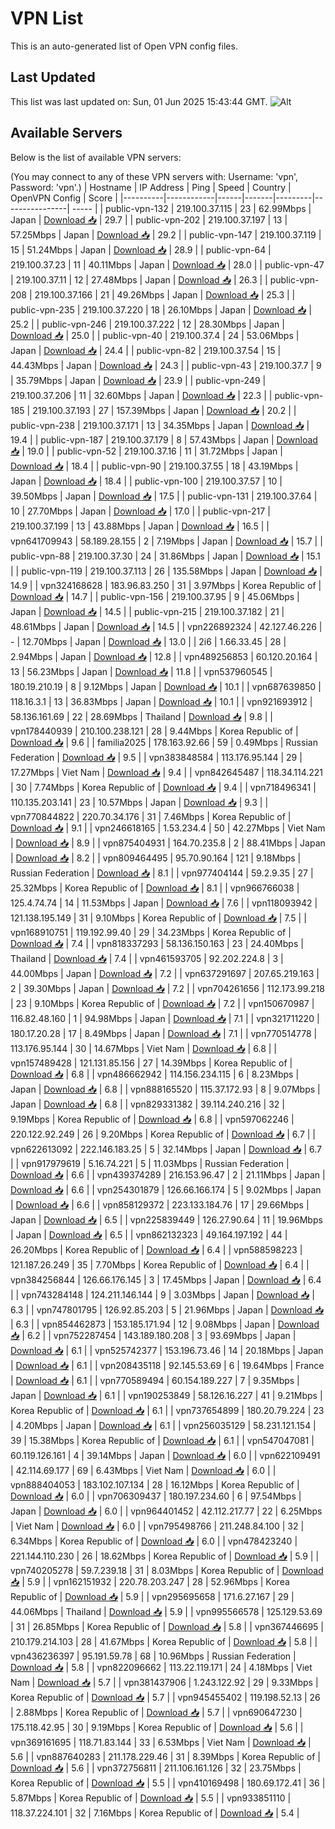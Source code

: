 # VPN List

This is an auto-generated list of Open VPN config files.

## Last Updated

This list was last updated on: Sun, 01 Jun 2025 15:43:44 GMT.
![Alt](https://repobeats.axiom.co/api/embed/186b98318ef1479477931607c1ad7d823f12451f.svg "Repobeats analytics image")

## Available Servers

Below is the list of available VPN servers:

(You may connect to any of these VPN servers with: Username: 'vpn', Password: 'vpn'.)
| Hostname | IP Address | Ping | Speed | Country | OpenVPN Config | Score |
|----------|------------|------|-------|---------|----------------| ----- |
| public-vpn-132 | 219.100.37.115 | 23 | 62.99Mbps | Japan | [Download 📥](./configs/server_0_JP.ovpn) | 29.7 |
| public-vpn-202 | 219.100.37.197 | 13 | 57.25Mbps | Japan | [Download 📥](./configs/server_1_JP.ovpn) | 29.2 |
| public-vpn-147 | 219.100.37.119 | 15 | 51.24Mbps | Japan | [Download 📥](./configs/server_2_JP.ovpn) | 28.9 |
| public-vpn-64 | 219.100.37.23 | 11 | 40.11Mbps | Japan | [Download 📥](./configs/server_3_JP.ovpn) | 28.0 |
| public-vpn-47 | 219.100.37.11 | 12 | 27.48Mbps | Japan | [Download 📥](./configs/server_4_JP.ovpn) | 26.3 |
| public-vpn-208 | 219.100.37.166 | 21 | 49.26Mbps | Japan | [Download 📥](./configs/server_5_JP.ovpn) | 25.3 |
| public-vpn-235 | 219.100.37.220 | 18 | 26.10Mbps | Japan | [Download 📥](./configs/server_6_JP.ovpn) | 25.2 |
| public-vpn-246 | 219.100.37.222 | 12 | 28.30Mbps | Japan | [Download 📥](./configs/server_7_JP.ovpn) | 25.0 |
| public-vpn-40 | 219.100.37.4 | 24 | 53.06Mbps | Japan | [Download 📥](./configs/server_8_JP.ovpn) | 24.4 |
| public-vpn-82 | 219.100.37.54 | 15 | 44.43Mbps | Japan | [Download 📥](./configs/server_9_JP.ovpn) | 24.3 |
| public-vpn-43 | 219.100.37.7 | 9 | 35.79Mbps | Japan | [Download 📥](./configs/server_10_JP.ovpn) | 23.9 |
| public-vpn-249 | 219.100.37.206 | 11 | 32.60Mbps | Japan | [Download 📥](./configs/server_11_JP.ovpn) | 22.3 |
| public-vpn-185 | 219.100.37.193 | 27 | 157.39Mbps | Japan | [Download 📥](./configs/server_12_JP.ovpn) | 20.2 |
| public-vpn-238 | 219.100.37.171 | 13 | 34.35Mbps | Japan | [Download 📥](./configs/server_13_JP.ovpn) | 19.4 |
| public-vpn-187 | 219.100.37.179 | 8 | 57.43Mbps | Japan | [Download 📥](./configs/server_14_JP.ovpn) | 19.0 |
| public-vpn-52 | 219.100.37.16 | 11 | 31.72Mbps | Japan | [Download 📥](./configs/server_15_JP.ovpn) | 18.4 |
| public-vpn-90 | 219.100.37.55 | 18 | 43.19Mbps | Japan | [Download 📥](./configs/server_16_JP.ovpn) | 18.4 |
| public-vpn-100 | 219.100.37.57 | 10 | 39.50Mbps | Japan | [Download 📥](./configs/server_17_JP.ovpn) | 17.5 |
| public-vpn-131 | 219.100.37.64 | 10 | 27.70Mbps | Japan | [Download 📥](./configs/server_18_JP.ovpn) | 17.0 |
| public-vpn-217 | 219.100.37.199 | 13 | 43.88Mbps | Japan | [Download 📥](./configs/server_19_JP.ovpn) | 16.5 |
| vpn641709943 | 58.189.28.155 | 2 | 7.19Mbps | Japan | [Download 📥](./configs/server_20_JP.ovpn) | 15.7 |
| public-vpn-88 | 219.100.37.30 | 24 | 31.86Mbps | Japan | [Download 📥](./configs/server_21_JP.ovpn) | 15.1 |
| public-vpn-119 | 219.100.37.113 | 26 | 135.58Mbps | Japan | [Download 📥](./configs/server_22_JP.ovpn) | 14.9 |
| vpn324168628 | 183.96.83.250 | 31 | 3.97Mbps | Korea Republic of | [Download 📥](./configs/server_23_KR.ovpn) | 14.7 |
| public-vpn-156 | 219.100.37.95 | 9 | 45.06Mbps | Japan | [Download 📥](./configs/server_24_JP.ovpn) | 14.5 |
| public-vpn-215 | 219.100.37.182 | 21 | 48.61Mbps | Japan | [Download 📥](./configs/server_25_JP.ovpn) | 14.5 |
| vpn226892324 | 42.127.46.226 | - | 12.70Mbps | Japan | [Download 📥](./configs/server_26_JP.ovpn) | 13.0 |
| 2i6 | 1.66.33.45 | 28 | 2.94Mbps | Japan | [Download 📥](./configs/server_27_JP.ovpn) | 12.8 |
| vpn489256853 | 60.120.20.164 | 13 | 56.23Mbps | Japan | [Download 📥](./configs/server_28_JP.ovpn) | 11.8 |
| vpn537960545 | 180.19.210.19 | 8 | 9.12Mbps | Japan | [Download 📥](./configs/server_29_JP.ovpn) | 10.1 |
| vpn687639850 | 118.16.3.1 | 13 | 36.83Mbps | Japan | [Download 📥](./configs/server_30_JP.ovpn) | 10.1 |
| vpn921693912 | 58.136.161.69 | 22 | 28.69Mbps | Thailand | [Download 📥](./configs/server_31_TH.ovpn) | 9.8 |
| vpn178440939 | 210.100.238.121 | 28 | 9.44Mbps | Korea Republic of | [Download 📥](./configs/server_32_KR.ovpn) | 9.6 |
| familia2025 | 178.163.92.66 | 59 | 0.49Mbps | Russian Federation | [Download 📥](./configs/server_33_RU.ovpn) | 9.5 |
| vpn383848584 | 113.176.95.144 | 29 | 17.27Mbps | Viet Nam | [Download 📥](./configs/server_34_VN.ovpn) | 9.4 |
| vpn842645487 | 118.34.114.221 | 30 | 7.74Mbps | Korea Republic of | [Download 📥](./configs/server_35_KR.ovpn) | 9.4 |
| vpn718496341 | 110.135.203.141 | 23 | 10.57Mbps | Japan | [Download 📥](./configs/server_36_JP.ovpn) | 9.3 |
| vpn770844822 | 220.70.34.176 | 31 | 7.46Mbps | Korea Republic of | [Download 📥](./configs/server_37_KR.ovpn) | 9.1 |
| vpn246618165 | 1.53.234.4 | 50 | 42.27Mbps | Viet Nam | [Download 📥](./configs/server_38_VN.ovpn) | 8.9 |
| vpn875404931 | 164.70.235.8 | 2 | 88.41Mbps | Japan | [Download 📥](./configs/server_39_JP.ovpn) | 8.2 |
| vpn809464495 | 95.70.90.164 | 121 | 9.18Mbps | Russian Federation | [Download 📥](./configs/server_40_RU.ovpn) | 8.1 |
| vpn977404144 | 59.2.9.35 | 27 | 25.32Mbps | Korea Republic of | [Download 📥](./configs/server_41_KR.ovpn) | 8.1 |
| vpn966766038 | 125.4.74.74 | 14 | 11.53Mbps | Japan | [Download 📥](./configs/server_42_JP.ovpn) | 7.6 |
| vpn118093942 | 121.138.195.149 | 31 | 9.10Mbps | Korea Republic of | [Download 📥](./configs/server_43_KR.ovpn) | 7.5 |
| vpn168910751 | 119.192.99.40 | 29 | 34.23Mbps | Korea Republic of | [Download 📥](./configs/server_44_KR.ovpn) | 7.4 |
| vpn818337293 | 58.136.150.163 | 23 | 24.40Mbps | Thailand | [Download 📥](./configs/server_45_TH.ovpn) | 7.4 |
| vpn461593705 | 92.202.224.8 | 3 | 44.00Mbps | Japan | [Download 📥](./configs/server_46_JP.ovpn) | 7.2 |
| vpn637291697 | 207.65.219.163 | 2 | 39.30Mbps | Japan | [Download 📥](./configs/server_47_JP.ovpn) | 7.2 |
| vpn704261656 | 112.173.99.218 | 23 | 9.10Mbps | Korea Republic of | [Download 📥](./configs/server_48_KR.ovpn) | 7.2 |
| vpn150670987 | 116.82.48.160 | 1 | 94.98Mbps | Japan | [Download 📥](./configs/server_49_JP.ovpn) | 7.1 |
| vpn321711220 | 180.17.20.28 | 17 | 8.49Mbps | Japan | [Download 📥](./configs/server_50_JP.ovpn) | 7.1 |
| vpn770514778 | 113.176.95.144 | 30 | 14.67Mbps | Viet Nam | [Download 📥](./configs/server_51_VN.ovpn) | 6.8 |
| vpn157489428 | 121.131.85.156 | 27 | 14.39Mbps | Korea Republic of | [Download 📥](./configs/server_52_KR.ovpn) | 6.8 |
| vpn486662942 | 114.156.234.115 | 6 | 8.23Mbps | Japan | [Download 📥](./configs/server_53_JP.ovpn) | 6.8 |
| vpn888165520 | 115.37.172.93 | 8 | 9.07Mbps | Japan | [Download 📥](./configs/server_54_JP.ovpn) | 6.8 |
| vpn829331382 | 39.114.240.216 | 32 | 9.19Mbps | Korea Republic of | [Download 📥](./configs/server_55_KR.ovpn) | 6.8 |
| vpn597062246 | 220.122.92.249 | 26 | 9.20Mbps | Korea Republic of | [Download 📥](./configs/server_56_KR.ovpn) | 6.7 |
| vpn622613092 | 222.146.183.25 | 5 | 32.14Mbps | Japan | [Download 📥](./configs/server_57_JP.ovpn) | 6.7 |
| vpn917979619 | 5.16.74.221 | 5 | 11.03Mbps | Russian Federation | [Download 📥](./configs/server_58_RU.ovpn) | 6.6 |
| vpn439374289 | 216.153.96.47 | 2 | 21.11Mbps | Japan | [Download 📥](./configs/server_59_JP.ovpn) | 6.6 |
| vpn254301879 | 126.66.166.174 | 5 | 9.02Mbps | Japan | [Download 📥](./configs/server_60_JP.ovpn) | 6.6 |
| vpn858129372 | 223.133.184.76 | 17 | 29.66Mbps | Japan | [Download 📥](./configs/server_61_JP.ovpn) | 6.5 |
| vpn225839449 | 126.27.90.64 | 11 | 19.96Mbps | Japan | [Download 📥](./configs/server_62_JP.ovpn) | 6.5 |
| vpn862132323 | 49.164.197.192 | 44 | 26.20Mbps | Korea Republic of | [Download 📥](./configs/server_63_KR.ovpn) | 6.4 |
| vpn588598223 | 121.187.26.249 | 35 | 7.70Mbps | Korea Republic of | [Download 📥](./configs/server_64_KR.ovpn) | 6.4 |
| vpn384256844 | 126.66.176.145 | 3 | 17.45Mbps | Japan | [Download 📥](./configs/server_65_JP.ovpn) | 6.4 |
| vpn743284148 | 124.211.146.144 | 9 | 3.03Mbps | Japan | [Download 📥](./configs/server_66_JP.ovpn) | 6.3 |
| vpn747801795 | 126.92.85.203 | 5 | 21.96Mbps | Japan | [Download 📥](./configs/server_67_JP.ovpn) | 6.3 |
| vpn854462873 | 153.185.171.94 | 12 | 9.08Mbps | Japan | [Download 📥](./configs/server_68_JP.ovpn) | 6.2 |
| vpn752287454 | 143.189.180.208 | 3 | 93.69Mbps | Japan | [Download 📥](./configs/server_69_JP.ovpn) | 6.1 |
| vpn525742377 | 153.196.73.46 | 14 | 20.18Mbps | Japan | [Download 📥](./configs/server_70_JP.ovpn) | 6.1 |
| vpn208435118 | 92.145.53.69 | 6 | 19.64Mbps | France | [Download 📥](./configs/server_71_FR.ovpn) | 6.1 |
| vpn770589494 | 60.154.189.227 | 7 | 9.35Mbps | Japan | [Download 📥](./configs/server_72_JP.ovpn) | 6.1 |
| vpn190253849 | 58.126.16.227 | 41 | 9.21Mbps | Korea Republic of | [Download 📥](./configs/server_73_KR.ovpn) | 6.1 |
| vpn737654899 | 180.20.79.224 | 23 | 4.20Mbps | Japan | [Download 📥](./configs/server_74_JP.ovpn) | 6.1 |
| vpn256035129 | 58.231.121.154 | 39 | 15.38Mbps | Korea Republic of | [Download 📥](./configs/server_75_KR.ovpn) | 6.1 |
| vpn547047081 | 60.119.126.161 | 4 | 39.14Mbps | Japan | [Download 📥](./configs/server_76_JP.ovpn) | 6.0 |
| vpn622109491 | 42.114.69.177 | 69 | 6.43Mbps | Viet Nam | [Download 📥](./configs/server_77_VN.ovpn) | 6.0 |
| vpn888404053 | 183.102.107.134 | 28 | 16.12Mbps | Korea Republic of | [Download 📥](./configs/server_78_KR.ovpn) | 6.0 |
| vpn706309437 | 180.197.234.60 | 6 | 97.54Mbps | Japan | [Download 📥](./configs/server_79_JP.ovpn) | 6.0 |
| vpn964401452 | 42.112.217.77 | 22 | 6.25Mbps | Viet Nam | [Download 📥](./configs/server_80_VN.ovpn) | 6.0 |
| vpn795498766 | 211.248.84.100 | 32 | 6.34Mbps | Korea Republic of | [Download 📥](./configs/server_81_KR.ovpn) | 6.0 |
| vpn478423240 | 221.144.110.230 | 26 | 18.62Mbps | Korea Republic of | [Download 📥](./configs/server_82_KR.ovpn) | 5.9 |
| vpn740205278 | 59.7.239.18 | 31 | 8.03Mbps | Korea Republic of | [Download 📥](./configs/server_83_KR.ovpn) | 5.9 |
| vpn162151932 | 220.78.203.247 | 28 | 52.96Mbps | Korea Republic of | [Download 📥](./configs/server_84_KR.ovpn) | 5.9 |
| vpn295695658 | 171.6.27.167 | 29 | 44.06Mbps | Thailand | [Download 📥](./configs/server_85_TH.ovpn) | 5.9 |
| vpn995566578 | 125.129.53.69 | 31 | 26.85Mbps | Korea Republic of | [Download 📥](./configs/server_86_KR.ovpn) | 5.8 |
| vpn367446695 | 210.179.214.103 | 28 | 41.67Mbps | Korea Republic of | [Download 📥](./configs/server_87_KR.ovpn) | 5.8 |
| vpn436236397 | 95.191.59.78 | 68 | 10.96Mbps | Russian Federation | [Download 📥](./configs/server_88_RU.ovpn) | 5.8 |
| vpn822096662 | 113.22.119.171 | 24 | 4.18Mbps | Viet Nam | [Download 📥](./configs/server_89_VN.ovpn) | 5.7 |
| vpn381437906 | 1.243.122.92 | 29 | 9.33Mbps | Korea Republic of | [Download 📥](./configs/server_90_KR.ovpn) | 5.7 |
| vpn945455402 | 119.198.52.13 | 26 | 2.88Mbps | Korea Republic of | [Download 📥](./configs/server_91_KR.ovpn) | 5.7 |
| vpn690647230 | 175.118.42.95 | 30 | 9.19Mbps | Korea Republic of | [Download 📥](./configs/server_92_KR.ovpn) | 5.6 |
| vpn369161695 | 118.71.83.144 | 33 | 6.53Mbps | Viet Nam | [Download 📥](./configs/server_93_VN.ovpn) | 5.6 |
| vpn887640283 | 211.178.229.46 | 31 | 8.39Mbps | Korea Republic of | [Download 📥](./configs/server_94_KR.ovpn) | 5.6 |
| vpn372756811 | 211.106.161.126 | 32 | 23.75Mbps | Korea Republic of | [Download 📥](./configs/server_95_KR.ovpn) | 5.5 |
| vpn410169498 | 180.69.172.41 | 36 | 5.87Mbps | Korea Republic of | [Download 📥](./configs/server_96_KR.ovpn) | 5.5 |
| vpn933851110 | 118.37.224.101 | 32 | 7.16Mbps | Korea Republic of | [Download 📥](./configs/server_97_KR.ovpn) | 5.4 |
